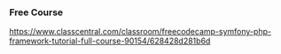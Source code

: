 ### Free Course
https://www.classcentral.com/classroom/freecodecamp-symfony-php-framework-tutorial-full-course-90154/628428d281b6d
